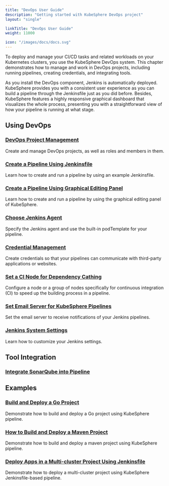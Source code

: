 ```yaml
---
title: "DevOps User Guide"
description: "Getting started with KubeSphere DevOps project"
layout: "single"

linkTitle: "DevOps User Guide"
weight: 11000

icon: "/images/docs/docs.svg"
---
```


To deploy and manage your CI/CD tasks and related workloads on your Kubernetes clusters, you use the KubeSphere DevOps system. This chapter demonstrates how to manage and work in DevOps projects, including running pipelines, creating credentials, and integrating tools.

As you install the DevOps component, Jenkins is automatically deployed. KubeSphere provides you with a consistent user experience as you can build a pipeline through the Jenkinsfile just as you did before. Besides, KubeSphere features a highly responsive graphical dashboard that visualizes the whole process, presenting you with a straightforward view of how your pipeline is running at what stage.

## Using DevOps

### [DevOps Project Management](../devops-user-guide/how-to-use/devops-project-management/)

Create and manage DevOps projects, as well as roles and members in them.

### [Create a Pipeline Using Jenkinsfile](../devops-user-guide/how-to-use/create-a-pipeline-using-jenkinsfile/)

Learn how to create and run a pipeline by using an example Jenkinsfile.

### [Create a Pipeline Using Graphical Editing Panel](../devops-user-guide/how-to-use/create-a-pipeline-using-graphical-editing-panel/)

Learn how to create and run a pipeline by using the graphical editing panel of KubeSphere.

### [Choose Jenkins Agent](../devops-user-guide/how-to-use/choose-jenkins-agent/)

Specify the Jenkins agent and use the built-in podTemplate for your pipeline.

### [Credential Management](../devops-user-guide/how-to-use/credential-management/)

Create credentials so that your pipelines can communicate with third-party applications or websites.

### [Set a CI Node for Dependency Cathing](../devops-user-guide/how-to-use/set-ci-node/)

Configure a node or a group of nodes specifically for continuous integration (CI) to speed up the building process in a pipeline.

### [Set Email Server for KubeSphere Pipelines](../devops-user-guide/how-to-use/jenkins-email/)

Set the email server to receive notifications of your Jenkins pipelines.

### [Jenkins System Settings](../devops-user-guide/how-to-use/jenkins-setting/)

Learn how to customize your Jenkins settings.

## Tool Integration

### [Integrate SonarQube into Pipeline](../devops-user-guide/how-to-integrate/sonarqube/)

## Examples

### [Build and Deploy a Go Project](../devops-user-guide/examples/go-project-pipeline/)

Demonstrate how to build and deploy a Go project using KubeSphere pipeline.

### [How to Build and Deploy a Maven Project](../devops-user-guide/examples/a-maven-project/)

Demonstrate how to build and deploy a maven project using KubeSphere pipeline.

### [Deploy Apps in a Multi-cluster Project Using Jenkinsfile](../devops-user-guide/examples/multi-cluster-project-example/)

Demonstrate how to deploy a multi-cluster project using KubeSphere Jenkinsfile-based pipeline.
